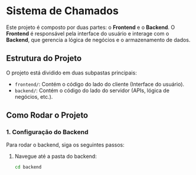 # Sistema de Chamados

Este projeto é composto por duas partes: o **Frontend** e o **Backend**. O **Frontend** é responsável pela interface do usuário e interage com o **Backend**, que gerencia a lógica de negócios e o armazenamento de dados.

## Estrutura do Projeto

O projeto está dividido em duas subpastas principais:

- `frontend/`: Contém o código do lado do cliente (Interface do usuário).
- `backend/`: Contém o código do lado do servidor (APIs, lógica de negócios, etc.).

## Como Rodar o Projeto

### 1. **Configuração do Backend**

Para rodar o backend, siga os seguintes passos:

1. Navegue até a pasta do backend:

   ```bash
   cd backend
